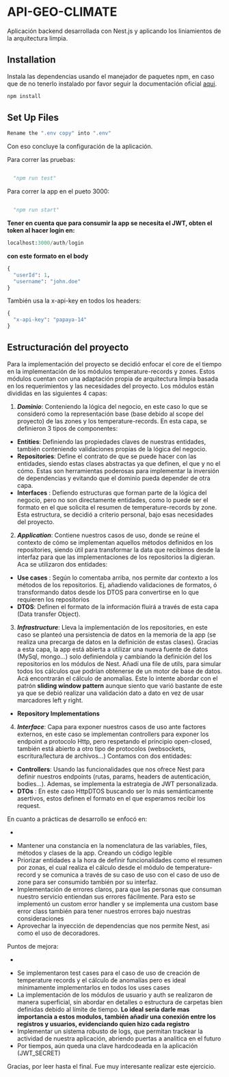 # API-GEO-CLIMATE

Aplicación backend desarrollada con Nest.js y aplicando los liniamientos de la arquitectura limpia.

## Installation

Instala las dependencias usando el manejador de paquetes npm, en caso que de no tenerlo instalado por favor seguir la documentación oficial [aqui](https://docs.npmjs.com/downloading-and-installing-node-js-and-npm).

```bash
npm install
```

## Set Up Files

```python
Rename the ".env copy" into ".env"
```

Con eso concluye la configuración de la aplicación.

Para correr las pruebas:

```python

  "npm run test"

```

Para correr la app en el pueto 3000:

```python

  "npm run start"

```

**Tener en cuenta que para consumir la app se necesita el JWT, obten el token al hacer login en:**

```python
localhost:3000/auth/login
```

**con este formato en el body**

```python
{
  "userId": 1,
  "username": "john.doe"
}
```

También usa la x-api-key en todos los headers:

```python
{
  "x-api-key": "papaya-14"
}
```

## Estructuración del proyecto

Para la implementación del proyecto se decidió enfocar el core de el tiempo en la implementación de los módulos temperature-records y zones. Estos módulos cuentan con una adaptación propia de arquitectura limpia basada en los requerimientos y las necesidades del proyecto. Los módulos están divididas en las siguientes 4 capas:

1. **_Dominio_**: Conteniendo la lógica del negocio, en este caso lo que se consideró como la representación base (base debido al scope del proyecto) de las zones y los temperature-records. En esta capa, se definieron 3 tipos de componentes:

- **Entities**: Definiendo las propiedades claves de nuestras entidades, también conteniendo validaciones propias de la lógica del negocio.
- **Repositories**: Define el contrato de que se puede hacer con las entidades, siendo estas clases abstractas ya que definen, el que y no el cómo. Estas son herramientas poderosas para implementar la inversión de dependencias y evitando que el dominio pueda depender de otra capa.
- **Interfaces** : Defiendo estructuras que forman parte de la lógica del negocio, pero no son directamente entidades, como lo puede ser el formato en el que solicita el resumen de temperature-records by zone. Esta estructura, se decidió a criterio personal, bajo esas necesidades del proyecto.

2. **_Application_**: Contiene nuestros casos de uso, donde se reúne el contexto de cómo se implementan aquellos métodos definidos en los repositories, siendo útil para transformar la data que recibimos desde la interfaz para que las implementaciones de los repositorios la digieran. Aca se utilizaron dos entidades:

- **Use cases** : Según lo comentaba arriba, nos permite dar contexto a los métodos de los repositorios. Ej, añadiendo validaciones de formatos, ó transformando datos desde los DTOS para convertirse en lo que requieren los repositorios
- **DTOS**: Definen el formato de la información fluirá a través de esta capa (Data transfer Object).

3. **_Infrastructure_**: Lleva la implementación de los repositories, en este caso se planteó una persistencia de datos en la memoria de la app (se realiza una precarga de datos en la definición de estas clases). Gracias a esta capa, la app está abierta a utilizar una nueva fuente de datos (MySql, mongo...) solo definiendola y cambiando la definición del los repositorios en los módulos de Nest. Añadí una file de utils, para simular todos los cálculos que podrían obtenerse de un motor de base de datos. Acá encontrarán el cálculo de anomalías. Este lo intente abordar con el patrón **sliding window pattern** aunque siento que varió bastante de este ya que se debió realizar una validación dato a dato en vez de usar marcadores left y right.

- **Repository Implementations**

4. **_Interface_**: Capa para exponer nuestros casos de uso ante factores externos, en este caso se implementan controllers para exponer los endpoint a protocolo Http, pero respetando el principio open-closed, también está abierto a otro tipo de protocolos (websockets, escritura/lectura de archivos...) Contamos con dos entidades:

- **Controllers**: Usando las funcionalidades que nos ofrece Nest para definir nuestros endpoints (rutas, params, headers de autenticación, bodies...). Ademas, se implementa la estrategia de JWT personalizada.
- **DTOs** : En este caso HttpDTOS buscando ser lo más semánticamente asertivos, estos definen el formato en el que esperamos recibir los request.

En cuanto a prácticas de desarrollo se enfocó en:

-

* Mantener una constancia en la nomenclatura de las variables, files, métodos y clases de la app. Creando un código legible
* Priorizar entidades a la hora de definir funcionalidades como el resumen por zonas, el cual realiza el cálculo desde el módulo de temperature-record y se comunica a través de su caso de uso con el caso de uso de zone para ser consumido también por su interfaz.
* Implementación de errores claros, para que las personas que consuman nuestro servicio entiendan sus errores fácilmente. Para esto se implementó un custom error handler y se implementa una custom base error class también para tener nuestros errores bajo nuestras consideraciones
* Aprovechar la inyección de dependencias que nos permite Nest, asi como el uso de decoradores.

Puntos de mejora:

-

* Se implementaron test cases para el caso de uso de creación de temperature records y el cálculo de anomalías pero es ideal mínimamente implementarlos en todos los uses cases
* La implementación de los módulos de usuario y auth se realizaron de manera superficial, sin abordar en detalles o estructura de carpetas bien definidas debido al límite de tiempo. **Lo ideal sería darle mas importancia a estos modulos, también añadir una conexión entre los registros y usuarios, evidenciando quien hizo cada registro**
* Implementar un sistema robusto de logs, que permitan trackear la actividad de nuestra aplicación, abriendo puertas a analitica en el futuro
* Por tiempos, aún queda una clave hardcodeada en la aplicación (JWT_SECRET)

Gracias, por leer hasta el final. Fue muy interesante realizar este ejercicio.
